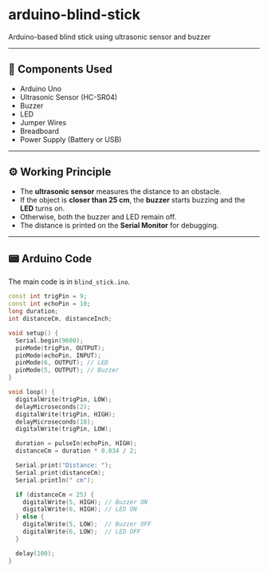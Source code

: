 # arduino-blind-stick
Arduino-based blind stick using ultrasonic sensor and buzzer

---

## 🔧 Components Used

- Arduino Uno
- Ultrasonic Sensor (HC-SR04)
- Buzzer
- LED
- Jumper Wires
- Breadboard
- Power Supply (Battery or USB)

---

## ⚙️ Working Principle

- The **ultrasonic sensor** measures the distance to an obstacle.
- If the object is **closer than 25 cm**, the **buzzer** starts buzzing and the **LED** turns on.
- Otherwise, both the buzzer and LED remain off.
- The distance is printed on the **Serial Monitor** for debugging.

---

## 📟 Arduino Code

The main code is in `blind_stick.ino`.

```cpp
const int trigPin = 9;
const int echoPin = 10;
long duration;
int distanceCm, distanceInch;

void setup() {
  Serial.begin(9600);
  pinMode(trigPin, OUTPUT);
  pinMode(echoPin, INPUT);
  pinMode(6, OUTPUT); // LED
  pinMode(5, OUTPUT); // Buzzer
}

void loop() {
  digitalWrite(trigPin, LOW);
  delayMicroseconds(2);
  digitalWrite(trigPin, HIGH);
  delayMicroseconds(10);
  digitalWrite(trigPin, LOW);

  duration = pulseIn(echoPin, HIGH);
  distanceCm = duration * 0.034 / 2;

  Serial.print("Distance: ");
  Serial.print(distanceCm);
  Serial.println(" cm");

  if (distanceCm < 25) {
    digitalWrite(5, HIGH); // Buzzer ON
    digitalWrite(6, HIGH); // LED ON
  } else {
    digitalWrite(5, LOW);  // Buzzer OFF
    digitalWrite(6, LOW);  // LED OFF
  }

  delay(100);
}

